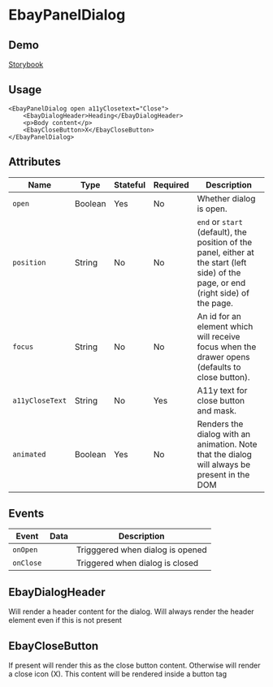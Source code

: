 # EbayPanelDialog

## Demo
[Storybook](https://opensource.ebay.com/ebayui-core-react/main/?path=/story/dialogs-ebay-panel-dialog--default)

## Usage

```react
<EbayPanelDialog open a11yClosetext="Close">
    <EbayDialogHeader>Heading</EbayDialogHeader>
    <p>Body content</p>
    <EbayCloseButton>X</EbayCloseButton>
</EbayPanelDialog>
```

## Attributes

Name | Type | Stateful | Required | Description
--- | --- | --- | --- | ---
`open` | Boolean | Yes | No | Whether dialog is open.
`position` | String | No | No | `end` or `start` (default), the position of the panel, either at the start (left side) of the page, or end (right side) of the page.
`focus` | String | No | No | An id for an element which will receive focus when the drawer opens (defaults to close button).
`a11yCloseText` | String | No | Yes | A11y text for close button and mask.
`animated` | Boolean | Yes | No | Renders the dialog with an animation. Note that the dialog will always be present in the DOM

## Events

Event | Data | Description
--- | --- | ---
`onOpen` |  | Trigggered when dialog is opened
`onClose` |  | Triggered when dialog is closed

## EbayDialogHeader
Will render a header content for the dialog. Will always render the header element even if this is not present

## EbayCloseButton
If present will render this as the close button content. Otherwise will render a close icon (X). This content will be rendered inside a button tag
